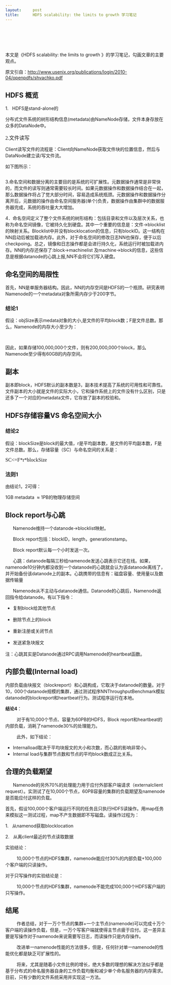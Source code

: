 ```yaml
---
layout:     post
title:      HDFS scalability: the limits to growth 学习笔记
---
```

<div id="article_content" class="article_content clearfix csdn-tracking-statistics" data-pid="blog" data-mod="popu_307" data-dsm="post">
								            <link rel="stylesheet" href="https://csdnimg.cn/release/phoenix/template/css/ck_htmledit_views-f76675cdea.css">
						<div class="htmledit_views" id="content_views">
                
<h1 align="center"><br></h1>
<p>本文是《HDFS scalability: the limits to growth 》的学习笔记，勾画文章的主要观点。</p>
<p>原文引自：<a href="http://www.usenix.org/publications/login/2010-04/openpdfs/shvachko.pdf" rel="nofollow">http://www.usenix.org/publications/login/2010-04/openpdfs/shvachko.pdf</a></p>
<h2>HDFS 概览</h2>
<p>1.   HDFS是stand-alone的</p>
<p>分布式文件系统的树形结构信息(metadata)由NameNode存储，文件本身存放在众多的DataNode中。</p>
<p><span style="font-family:Simsun;font-size:16px;"></span></p>
<p style="margin-left:0px;font-family:Simsun;font-size:16px;">
</p>
<p style="display:inline !important;"><span style="font-family:Simsun;font-size:16px;"></span></p>
<p style="display:inline !important;"></p>
<p style="display:inline !important;"><span style="font-family:Simsun;font-size:16px;"><span style="font-family:Simsun;font-size:16px;">2.文件读写</span></span></p>
<span style="font-family:Simsun;font-size:16px;"></span>
<p>Client读写文件的流程是：Client向NameNode获取文件块的位置信息，然后与DataNode建立读/写文件流。</p>
<p>如下图所示：</p>
<p><img src="http://hi.csdn.net/attachment/201107/29/0_1311949351m5jo.gif" alt=""><br></p>
<p>3.命名空间和数据分离的主要目的是系统的可扩展性。元数据操作通常是非常快的，而文件的读写则通常需要较长时间。如果元数据操作和数据操作结合在一起，那么数据操作将占了觉大部分时间，容易造成系统瓶颈。元数据操作和数据操作分离开后，元数据的操作由命名空间服务器(单个)负责，数据操作由集群中的数据服务器完成，系统的吞吐量大大增加。</p>
<p>4．命名空间定义了整个文件系统的树形结构：包括目录和文件以及层次关系，也称为命名空间镜像，它被持久化到硬盘。其中一个重要的信息是：文件-&gt;blocklist的映射关系。Blocklist中并没有blocklocation的信息，只有blockID。这一结构在NN启动后被加载进内存。此外，对于命名空间的修改日志NN也保存，便于以后checkpoing。总之，镜像和日志操作都是会进行持久化，系统运行时被加载进内存。NN的内存还保存了:block-&gt;machinelist 及machine-&gt;block的信息，这些信息是根据datanode的心跳上报,NN不会将它们写入硬盘。</p>
<h2>命名空间的局限性</h2>
<p>首先，NN是单服务器结构。因此，NN的内存空间是HDFS的一个瓶颈。研究表明Namenode的一个metadata对象所需内存少于200字节。</p>
<h3>结论1</h3>
<p>假设：objSize表示medata对象的大小,是文件的平均block数；F是文件总数。那么，Namenode的内存大小至少为：</p>
<p>                  <img src="http://hi.csdn.net/attachment/201107/29/0_1311949984neEM.gif" alt=""></p>
<p>因此，如果存储100,000,000个文件，则有200,000,000个block，那么Namenode至少得有60GB的内存空间。</p>
<h2>副本</h2>
<p>副本即block，HDFS默认的副本数是3，副本技术提高了系统的可用性和可靠性。文件副本的大小就是文件的实际大小，它和操作系统上的文件没有什么区别，只是还多了一个对应的metadata文件，它存放了副本的校验和。</p>
<h2>HDFS存储容量VS 命名空间大小</h2>
<h3>结论2</h3>
<p>假设：blockSize是block的最大值，r是平均副本数，是文件的平均副本数，F是文件总数。那么，存储容量（SC）与命名空间的关系是：<span style="font-family:Simsun;font-size:16px;"></span></p>
<p style="margin-left:0px;font-family:Simsun;font-size:16px;display:inline !important;">
SC&lt;=F*r*blockSize</p>
<h3>法则1</h3>
<p>由结论1，2可得：</p>
<p>1GB metadata  ≈ 1PB的物理存储空间</p>
<h2>Block report与心跳</h2>
<p>      Namenode维持一个datanode-&gt;blocklist映射。</p>
<p>      Block report包括：blockID，length，generationstamp。</p>
<p>      Block report默认每一个小时发送一次。</p>
<p>      心跳：datanode每隔三秒给namenode发送心跳表示它还在线。如果，namenode10分钟内都没收到一个datanode的心跳就会认为该datanode离线了，并开始备份该datanode上的副本。心跳携带的信息有：磁盘容量、使用量以及数据传输量</p>
<p>      Namenode从不主动与datanode通信。Datanode的心跳后，Namenode返回指令给datanode。有以下指令：</p>
<p></p>
<ul><li><span style="font-family:Simsun;font-size:16px;"></span>
<p style="display:inline !important;"></p>
<span style="font-family:Simsun;font-size:16px;"></span>
<p style="display:inline !important;">复制block给其他节点</p>
<p style="font-family:Simsun;font-size:16px;"></p>
</li><li><span style="font-family:Simsun;font-size:16px;"></span>
<p style="display:inline !important;"></p>
<span style="font-family:Simsun;font-size:16px;"></span>
<p style="display:inline !important;">删除节点上的block</p>
<p style="font-family:Simsun;font-size:16px;"></p>
</li><li><span style="font-family:Simsun;font-size:16px;"></span>
<p style="display:inline !important;"></p>
<span style="font-family:Simsun;font-size:16px;"></span>
<p style="display:inline !important;">重新注册或关闭节点</p>
<p style="font-family:Simsun;font-size:16px;"></p>
</li><li><span style="font-family:Simsun;font-size:16px;"></span>
<p style="display:inline !important;"></p>
<span style="font-family:Simsun;font-size:16px;"></span>
<p style="display:inline !important;">发送紧急块报文</p>
</li></ul><p style="font-family:Simsun;font-size:16px;"></p>
<p style="display:inline !important;">注：心跳其实是Datanode通过RPC调用Namenode的heartbeat函数。</p>
<h2>内部负载(Internal load)</h2>
<p>内部负载由块报文（blockreport）和心跳构成，它取决于datanode的数量。对于10，000个datanode规模的集群，通过测试程序NNThroughputBenchmark模拟datanode的blockreport和heartbeat行为。测试程序运行在本地。</p>
<p><strong>结论4</strong>：</p>
<p>         对于有10,000个节点、容量为60PB的HDFS，Block report和heartbeat的内部负载，消耗了namenode30%的处理能力。</p>
<p>         此外，如下结论：</p>
<ul><li><span style="font-family:Simsun;font-size:16px;"></span>
<p style="display:inline !important;">Internalload取决于平均块报文的大小和次数，而心跳的影响非常小。</p>
</li><li><span style="font-family:Simsun;font-size:16px;"></span>
<p style="display:inline !important;">Internal load与集群节点数和节点的平均block数成正比关系。</p>
</li></ul><h2>合理的负载期望</h2>
<p>      Namenode的另外70%的处理能力用于应付外部客户端请求（externalclient request）。实测试了在10,000个节点，60PB容量的集群的负载期望及namenode是否能应付这样的负载。</p>
<p>首先，假设100,000个客户端运行不同的任务且只执行HDFS读操作。用map任务来模拟这一测试过程，map不产生数据即不写磁盘。读操作过程为：</p>
<p>1.   从namenod获取blocklocation</p>
<p>2.   从离client最近的节点读取数据</p>
<p>实验结论：</p>
<p>         10,000个节点的HDFS集群，namenode能应付30%的内部负载+100,000个客户端的只读操作。</p>
<p>对于只写操作的实验结论是：</p>
<p>         10,000个节点的HDFS集群，namenode不能完成100,000个HDFS客户端的只写操作。</p>
<h2>结尾</h2>
<p>         作者总结，对于一万个节点的集群+一个主节点(namenode)可以完成十万个客户端的读操作负载，但是，一万个写客户端就使得主节点疲于应付。这一差异主要是写操作对于namenode来说需要写日志，而读操作只是内存操作。</p>
<p>         改进单一namenode性能的方法很多，但是，任何针对单一namenode的性能优化都是缺乏可扩展性的。</p>
<p>         将来，尤其是随着小文件比例的增长，绝大多数的理想的解决方法似乎都是基于分布式的命名服务器自身的工作负载均衡和减少单个命名服务器的内存需求。目前，只有少数的文件系统采用并实现这一方法。</p>
            </div>
                </div>